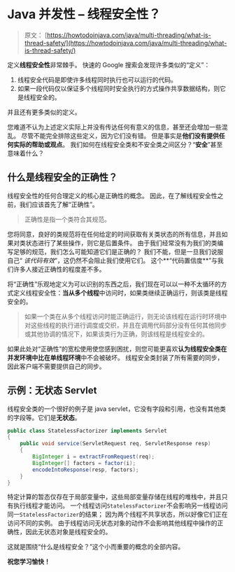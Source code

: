 # Java 并发性 – 线程安全性？

> 原文： [https://howtodoinjava.com/java/multi-threading/what-is-thread-safety/](https://howtodoinjava.com/java/multi-threading/what-is-thread-safety/)

定义**线程安全性**非常棘手。 快速的 Google 搜索会发现许多类似的“定义”：

1.  线程安全代码是即使许多线程同时执行也可以运行的代码。
2.  如果一段代码仅以保证多个线程同时安全执行的方式操作共享数据结构，则它是线程安全的。

并且还有更多类似的定义。

您难道不认为上述定义实际上并没有传达任何有意义的信息，甚至还会增加一些混乱。 尽管不能完全排除这些定义，因为它们没有错。 但是事实是**他们没有提供任何实际的帮助或观点**。 我们如何在线程安全类和不安全类之间区分？“**安全**”甚至意味着什么？

## 什么是线程安全的正确性？

线程安全性的任何合理定义的核心是正确性的概念。 因此，在了解线程安全性之前，我们应该首先了解“正确性”。

> 正确性是指一个类符合其规范。

您将同意，良好的类规范将在任何给定的时间获取有关类状态的所有信息，并且如果对类状态进行了某些操作，则它是后置条件。 由于我们经常没有为我们的类编写足够的规范，我们怎么可能知道它们是正确的？ 我们不能，但是一旦我们说服自己“ *该代码有效*”，这仍然不会阻止我们使用它们。 这个**“代码置信度**”与我们许多人接近正确性的程度差不多。

将“正确性”乐观地定义为可以识别的东西之后，我们现在可以以一种不太循环的方式定义线程安全性：**当从多个线程**中访问时，如果类继续正确运行，则该类是线程安全的。

> 如果一个类在从多个线程访问时能正确运行，则无论该线程在运行时环境中对这些线程的执行进行调度或交织，并且在调用代码部分没有任何其他同步或其他协调的情况下，如果该类行为正确，则该线程是线程安全的。

如果此处对“正确性”的宽松使用使您感到困扰，则您可能更喜欢**认为线程安全类在并发环境中比在单线程环境**中不会被破坏。 线程安全类封装了所有需要的同步，因此客户端不需要提供自己的同步。

## 示例：无状态 Servlet

线程安全类的一个很好的例子是 java servlet，它没有字段和引用，也没有其他类的字段等。它们是**无状态**。

```java
public class StatelessFactorizer implements Servlet 
{
    public void service(ServletRequest req, ServletResponse resp) 
	{
        BigInteger i = extractFromRequest(req);
        BigInteger[] factors = factor(i);
        encodeIntoResponse(resp, factors);
    }
}

```

特定计算的暂态仅存在于局部变量中，这些局部变量存储在线程的堆栈中，并且只有执行线程才能访问。 一个线程访问`StatelessFactorizer`不会影响另一线程访问同一`StatelessFactorizer`的结果； 因为两个线程不共享状态，所以好像它们正在访问不同的实例。 由于线程访问无状态对象的动作不会影响其他线程中操作的正确性，因此无状态对象是线程安全的。

这就是围绕“什么是线程安全？”这个小而重要的概念的全部内容。

**祝您学习愉快！**